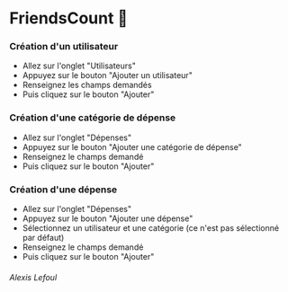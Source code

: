 # FriendsCount 🤑

### Création d'un utilisateur

- Allez sur l'onglet "Utilisateurs"
- Appuyez sur le bouton "Ajouter un utilisateur"
- Renseignez les champs demandés
- Puis cliquez sur le bouton "Ajouter"

### Création d'une catégorie de dépense

- Allez sur l'onglet "Dépenses"
- Appuyez sur le bouton "Ajouter une catégorie de dépense"
- Renseignez le champs demandé
- Puis cliquez sur le bouton "Ajouter"

### Création d'une dépense

- Allez sur l'onglet "Dépenses"
- Appuyez sur le bouton "Ajouter une dépense"
- Sélectionnez un utilisateur et une catégorie (ce n'est pas sélectionné par défaut)
- Renseignez le champs demandé
- Puis cliquez sur le bouton "Ajouter"


###### Alexis Lefoul